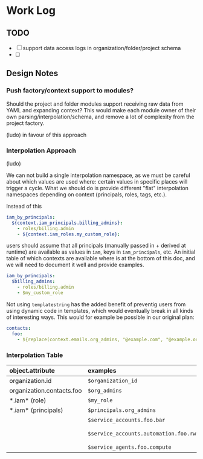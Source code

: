# Work Log

## TODO

- [ ] support data access logs in organization/folder/project schema
- [ ]

## Design Notes

### Push factory/context support to modules?

Should the project and folder modules support receiving raw data from YAML and expanding context? This would make each module owner of their own parsing/interpolation/schema, and remove a lot of complexity from the project factory.

(ludo) in favour of this approach

### Interpolation Approach

(ludo)

We can not build a single interpolation namespace, as we must be careful about which values are used where: certain values in specific places will trigger a cycle. What we should do is provide different "flat" interpolation namespaces depending on context (principals, roles, tags, etc.).

Instead of this

```yaml
iam_by_principals:
  ${context.iam_principals.billing_admins}:
    - roles/billing.admin
    - ${context.iam_roles.my_custom_role}:
```

users should assume that all principals (manually passed in + derived at runtime) are available as values in `iam`, keys in `iam_principals`, etc. An initial table of which contexts are available where is at the bottom of this doc, and we will need to document it well and provide examples.

```yaml
iam_by_principals:
  $billing_admins:
    - roles/billing.admin
    - $my_custom_role
```

Not using `templatestring` has the added benefit of preventig users from using dynamic code in templates, which would eventually break in all kinds of interesting ways. This would for example be possible in our original plan:

```yaml
contacts:
  foo:
    - ${replace(context.emails.org_admins, "@example.com", "@example.org")}
```

### Interpolation Table

| object.attribute          | examples                            | manual context    | dynamic context                     |
| :------------------------ | :---------------------------------- | :---------------- | :---------------------------------- |
| organization.id           | `$organization_id`                    | `organization.id` |                                     |
| organization.contacts.foo | `$org_admins`                         | `email_addresses` |                                     |
| \*.iam\* (role)             | `$my_role`                            | `custom_roles`    | `organization.custom_roles`         |
| \*.iam\* (principals)       | `$principals.org_admins`              | `principals`      |                                     |
|                           | `$service_accounts.foo.bar`           |                   | project service accounts            |
|                           | `$service_accounts.automation.foo.rw` |                   | project automation service accounts |
|                           | `$service_agents.foo.compute`         |                   | project service agents              |
